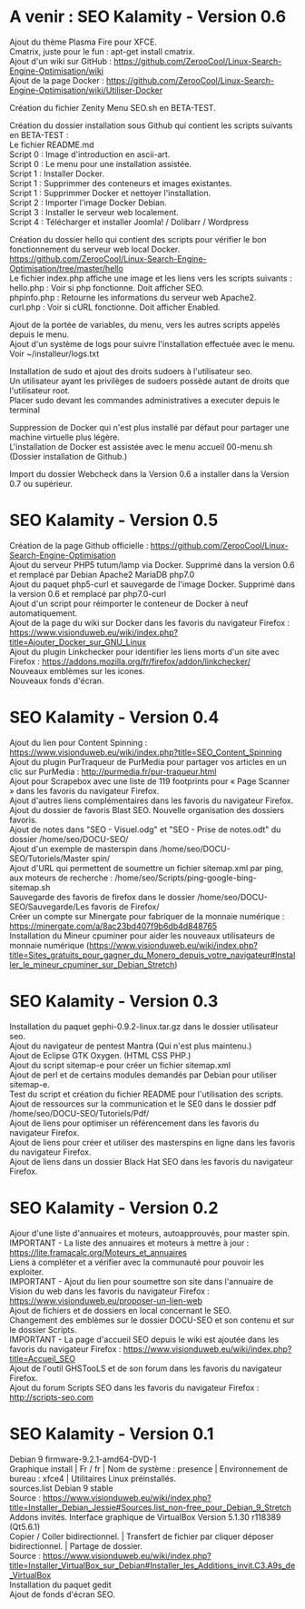 
# A venir : SEO Kalamity - Version 0.6
Ajout du thème Plasma Fire pour XFCE.<br/>
Cmatrix, juste pour le fun : apt-get install cmatrix.<br/>
Ajout d'un wiki sur GitHub : https://github.com/ZerooCool/Linux-Search-Engine-Optimisation/wiki<br/>
Ajout de la page Docker : https://github.com/ZerooCool/Linux-Search-Engine-Optimisation/wiki/Utiliser-Docker<br/>

Création du fichier Zenity Menu SEO.sh en BETA-TEST.<br/>

Création du dossier installation sous Github qui contient les scripts suivants en BETA-TEST :<br/>
Le fichier README.md<br/>
Script 0 : Image d'introduction en ascii-art.<br/>
Script 0 : Le menu pour une installation assistée.<br/>
Script 1 : Installer Docker.<br/>
Script 1 : Supprimmer des conteneurs et images existantes.<br/>
Script 1 : Supprimmer Docker et nettoyer l'installation.<br/>
Script 2 : Importer l'image Docker Debian.<br/>
Script 3 : Installer le serveur web localement.<br/>
Script 4 : Télécharger et installer Joomla! / Dolibarr / Wordpress<br/>

Création du dossier hello qui contient des scripts pour vérifier le bon fonctionnement du serveur web local Docker.<br/>
https://github.com/ZerooCool/Linux-Search-Engine-Optimisation/tree/master/hello<br/>
Le fichier index.php affiche une image et les liens vers les scripts suivants :<br/>
hello.php : Voir si php fonctionne. Doit afficher SEO.<br/>
phpinfo.php : Retourne les informations du serveur web Apache2.<br/>
curl.php : Voir si cURL fonctionne. Doit afficher Enabled.<br/>

Ajout de la portée de variables, du menu, vers les autres scripts appelés depuis le menu.<br/>
Ajout d'un système de logs pour suivre l'installation effectuée avec le menu.<br/>
Voir ~/installeur/logs.txt<br/>

Installation de sudo et ajout des droits sudoers à l'utilisateur seo.<br/>
Un utilisateur ayant les privilèges de sudoers possède autant de droits que l'utilisateur root.<br/>
Placer sudo devant les commandes administratives a executer depuis le terminal<br/>

Suppression de Docker qui n'est plus installé par défaut pour partager une machine virtuelle plus légère.<br/>
L'installation de Docker est assistée avec le menu accueil 00-menu.sh (Dossier installation de Github.)<br/>

Import du dossier Webcheck dans la Version 0.6 a installer dans la Version 0.7 ou supérieur.

# SEO Kalamity - Version 0.5
Création de la page Github officielle : https://github.com/ZerooCool/Linux-Search-Engine-Optimisation<br/>
Ajout du serveur PHP5 tutum/lamp via Docker. Supprimé dans la version 0.6 et remplacé par Debian Apache2 MariaDB php7.0<br/>
Ajout du paquet php5-curl et sauvegarde de l'image Docker. Supprimé dans la version 0.6 et remplacé par php7.0-curl<br/>
Ajout d'un script pour réimporter le conteneur de Docker à neuf automatiquement.<br/>
Ajout de la page du wiki sur Docker dans les favoris du navigateur Firefox : https://www.visionduweb.eu/wiki/index.php?title=Ajouter_Docker_sur_GNU_Linux<br/>
Ajout du plugin Linkchecker pour identifier les liens morts d'un site avec Firefox : https://addons.mozilla.org/fr/firefox/addon/linkchecker/<br/>
Nouveaux emblèmes sur les icones.<br/>
Nouveaux fonds d'écran.

# SEO Kalamity - Version 0.4
Ajout du lien pour Content Spinning : https://www.visionduweb.eu/wiki/index.php?title=SEO_Content_Spinning<br/>
Ajout du plugin PurTraqueur de PurMedia pour partager vos articles en un clic sur PurMedia : http://purmedia.fr/pur-traqueur.html<br/>
Ajout pour Scrapebox avec une liste de 119 footprints pour « Page Scanner » dans les favoris du navigateur Firefox.<br/>
Ajout d'autres liens complémentaires dans les favoris du navigateur Firefox.<br/>
Ajout du dossier de favoris Blast SEO. Nouvelle organisation des dossiers favoris. <br/>
Ajout de notes dans "SEO - Visuel.odg" et "SEO - Prise de notes.odt" du dossier /home/seo/DOCU-SEO/<br/>
Ajout d'un exemple de masterspin dans /home/seo/DOCU-SEO/Tutoriels/Master spin/<br/>
Ajout d'URL qui permettent de soumettre un fichier sitemap.xml par ping, aux moteurs de recherche : /home/seo/Scripts/ping-google-bing-sitemap.sh<br/>
Sauvegarde des favoris de firefox dans le dossier /home/seo/DOCU-SEO/Sauvegarde/Les favoris de Firefox/<br/>
Créer un compte sur Minergate pour fabriquer de la monnaie numérique : https://minergate.com/a/8ac23bd407f9b6db4d848765<br/>
Installation du Mineur cpuminer pour aider les nouveaux utilisateurs de monnaie numérique (https://www.visionduweb.eu/wiki/index.php?title=Sites_gratuits_pour_gagner_du_Monero_depuis_votre_navigateur#Installer_le_mineur_cpuminer_sur_Debian_Stretch)

# SEO Kalamity - Version 0.3
Installation du paquet gephi-0.9.2-linux.tar.gz dans le dossier utilisateur seo.<br/>
Ajout du navigateur de pentest Mantra (Qui n'est plus maintenu.)<br/>
Ajout de Eclipse GTK Oxygen. (HTML CSS PHP.)<br/>
Ajout du script sitemap-e pour créer un fichier sitemap.xml<br/>
Ajout de perl et de certains modules demandés par Debian pour utiliser sitemap-e.<br/>
Test du script et création du fichier README pour l'utilisation des scripts.<br/>
Ajout de ressources sur la communication et le SE0 dans le dossier pdf /home/seo/DOCU-SEO/Tutoriels/Pdf/<br/>
Ajout de liens pour optimiser un référencement dans les favoris du navigateur Firefox.<br/>
Ajout de liens pour créer et utiliser des masterspins en ligne dans les favoris du navigateur Firefox.<br/>
Ajout de liens dans un dossier Black Hat SEO dans les favoris du navigateur Firefox.

# SEO Kalamity - Version 0.2
Ajour d'une liste d'annuaires et moteurs, autoapprouvés, pour master spin.<br/>
IMPORTANT - La liste des annuaires et moteurs à mettre à jour : https://lite.framacalc.org/Moteurs_et_annuaires<br/>
Liens à compléter et a vérifier avec la communauté pour pouvoir les exploiter.<br/>
IMPORTANT - Ajout du lien pour soumettre son site dans l'annuaire de Vision du web dans les favoris du navigateur Firefox : https://www.visionduweb.eu/proposer-un-lien-web<br/>
Ajout de fichiers et de dossiers en local concernant le SEO.<br/>
Changement des emblèmes sur le dossier DOCU-SEO et son contenu et sur le dossier Scripts.<br/>
IMPORTANT - La page d'accueil SEO depuis le wiki est ajoutée dans les favoris du navigateur Firefox : https://www.visionduweb.eu/wiki/index.php?title=Accueil_SEO<br/>
Ajout de l'outil GHSTooLS et de son forum dans les favoris du navigateur Firefox.<br/>
Ajout du forum Scripts SEO dans les favoris du navigateur Firefox : http://scripts-seo.com

# SEO Kalamity - Version 0.1
 Debian 9 firmware-9.2.1-amd64-DVD-1<br/>
 Graphique install | Fr / fr | Nom de système : presence | Environnement de bureau : xfce4 | Utilitaires Linux préinstallés.<br/>
 sources.list Debian 9 stable<br/>
 Source : https://www.visionduweb.eu/wiki/index.php?title=Installer_Debian_Jessie#Sources.list_non-free_pour_Debian_9_Stretch<br/>
 Addons invités. Interface graphique de VirtualBox Version 5.1.30 r118389 (Qt5.6.1)<br/>
 Copier / Coller bidirectionnel. | Transfert de fichier par cliquer déposer bidirectionnel. | Partage de dossier.<br/>
 Source : https://www.visionduweb.eu/wiki/index.php?title=Installer_VirtualBox_sur_Debian#Installer_les_Additions_invit.C3.A9s_de_VirtualBox<br/>
 Installation du paquet gedit<br/>
 Ajout de fonds d'écran SEO.
